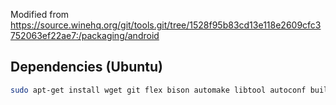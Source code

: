 Modified from https://source.winehq.org/git/tools.git/tree/1528f95b83cd13e118e2609cfc3752063ef22ae7:/packaging/android

## Dependencies (Ubuntu)

```sh
sudo apt-get install wget git flex bison automake libtool autoconf build-essential unzip python groff-base pkg-config libfreetype6-dev openjdk-8-jdk-headless librsvg2-bin
```
